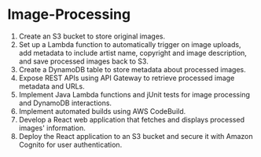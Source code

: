 # Image-Processing

1. Create an S3 bucket to store original images.
2. Set up a Lambda function to automatically trigger on image uploads, add metadata to include artist name, copyright and image description, and save processed images back to S3.
3. Create a DynamoDB table to store metadata about processed images.
4. Expose REST APIs using API Gateway to retrieve processed image metadata and URLs.
5. Implement Java Lambda functions and jUnit tests for image processing and DynamoDB interactions.
6. Implement automated builds using AWS CodeBuild.
7. Develop a React web application that fetches and displays processed images' information.
8. Deploy the React application to an S3 bucket and secure it with Amazon Cognito for user authentication.
